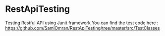# RestApiTesting
Testing Restful API using Junit framework
You can find the test code here : https://github.com/SamiOmran/RestApiTesting/tree/master/src/TestClasses
